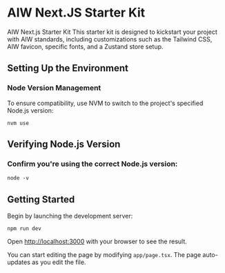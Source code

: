 # AIW Next.JS Starter Kit

AIW Next.js Starter Kit
This starter kit is designed to kickstart your project with AIW standards, including customizations such as the Tailwind CSS, AIW favicon, specific fonts, and a Zustand store setup.

## Setting Up the Environment

### Node Version Management

To ensure compatibility, use NVM to switch to the project's specified Node.js version:

```
nvm use
```

## Verifying Node.js Version

### Confirm you're using the correct Node.js version:

```
node -v
```

## Getting Started

Begin by launching the development server:

```
npm run dev
```

Open [http://localhost:3000](http://localhost:3000) with your browser to see the result.

You can start editing the page by modifying `app/page.tsx`. The page auto-updates as you edit the file.
